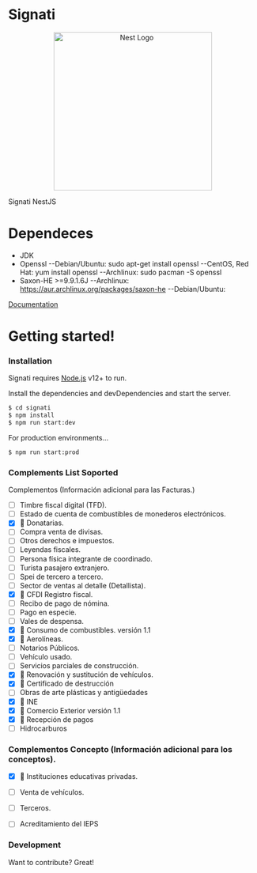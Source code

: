 # Signati
<p align="center">
  <a href="http://nestjs.com/" target="blank"><img src="https://avatars1.githubusercontent.com/u/52678977?s=400&u=040aa07fa564985892d0fd115a2764579845502d&v=4" width="320" alt="Nest Logo" /></a>
</p>

Signati NestJS
# Dependeces
  - JDK
  - Openssl
  --Debian/Ubuntu: sudo apt-get install openssl
  --CentOS, Red Hat: yum install openssl
  --Archlinux: sudo pacman -S openssl
  - Saxon-HE >=9.9.1.6J
  --Archlinux:  https://aur.archlinux.org/packages/saxon-he
  --Debian/Ubuntu:

[Documentation](https://signati.github.io/core/#/) 
# Getting started!

### Installation

Signati requires [Node.js](https://nodejs.org/) v12+ to run.

Install the dependencies and devDependencies and start the server.

```sh
$ cd signati
$ npm install
$ npm run start:dev
```

For production environments...

```sh
$ npm run start:prod
```

### Complements List Soported

Complementos (Información adicional para las Facturas.)
- [ ] Timbre fiscal digital (TFD).
- [ ] Estado de cuenta de combustibles de monederos electrónicos.
- [x] :pushpin: Donatarias.
- [ ] Compra venta de divisas.
- [ ] Otros derechos e impuestos.
- [ ] Leyendas fiscales.
- [ ] Persona física integrante de coordinado.
- [ ] Turista pasajero extranjero.
- [ ] Spei de tercero a tercero.
- [ ] Sector de ventas al detalle (Detallista).
- [x] :pushpin: CFDI Registro fiscal.
- [ ] Recibo de pago de nómina.
- [ ] Pago en especie.
- [ ] Vales de despensa.
- [x] :pushpin: Consumo de combustibles.  versión 1.1 
- [x] :pushpin: Aerolíneas.
- [ ] Notarios Públicos.
- [ ] Vehículo usado.
- [ ] Servicios parciales de construcción.
- [x] :pushpin: Renovación y sustitución de vehículos.
- [x] :pushpin: Certificado de destrucción
- [ ] Obras de arte plásticas y antigüedades
- [x] :pushpin: INE
- [x] :pushpin: Comercio Exterior  versión 1.1 
- [x] :pushpin: Recepción de pagos
- [ ] Hidrocarburos
### Complementos Concepto (Información adicional para los conceptos).
- [x] :pushpin: Instituciones educativas privadas.
- [ ] Venta de vehículos.
- [ ] Terceros.
- [ ] Acreditamiento del IEPS


### Development

Want to contribute? Great!
